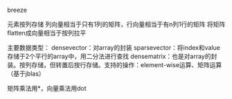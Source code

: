 breeze 

元素按列存储
列向量相当于只有1列的矩阵，行向量相当于有n列1行的矩阵
将矩阵flatten成向量相当于按列拉平

主要数据类型：
densevector：对array的封装
sparsevector：将index和value存储于2个平行的array中，用二分法进行查找
densematrix：也是对array的封装。按列存储，但转置后按行存储。支持的操作：element-wise运算、矩阵运算（基于jblas）

矩阵乘法用*，向量乘法用dot

